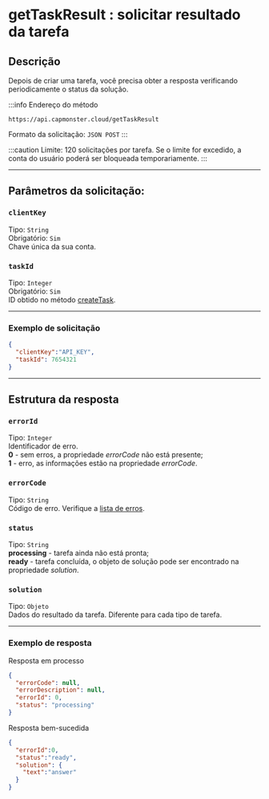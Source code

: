 ﻿---
sidebar_position: 1
sidebar_label: getTaskResult
---

# getTaskResult : solicitar resultado da tarefa
## **Descrição**
Depois de criar uma tarefa, você precisa obter a resposta verificando periodicamente o status da solução.

:::info Endereço do método
```http
https://api.capmonster.cloud/getTaskResult
```
Formato da solicitação: `JSON POST`
:::


:::caution
Limite: 120 solicitações por tarefa. Se o limite for excedido, a conta do usuário poderá ser bloqueada temporariamente.
:::

---

## **Parâmetros da solicitação:**

### `clientKey`
Tipo: `String` <br />
Obrigatório: `Sim`<br />
Chave única da sua conta.

### `taskId`
Tipo: `Integer` <br />
Obrigatório: `Sim`<br />
ID obtido no método [createTask](./create-task.md).

---

### **Exemplo de solicitação**

```json
{
  "clientKey":"API_KEY",
  "taskId": 7654321
}
```
---
## **Estrutura da resposta**

### `errorId`
Tipo: `Integer` <br />
Identificador de erro.<br />**0** - sem erros, a propriedade *errorCode* não está presente;<br />**1** - erro, as informações estão na propriedade *errorCode*.

### `errorCode`
Tipo: `String` <br />
Código de erro. Verifique a [lista de erros](../api-errors.md).

### `status`
Tipo: `String` <br />
**processing** - tarefa ainda não está pronta;<br />**ready** - tarefa concluída, o objeto de solução pode ser encontrado na propriedade *solution*.

### `solution`
Tipo: `Objeto` <br />
Dados do resultado da tarefa. Diferente para cada tipo de tarefa.

---
### **Exemplo de resposta**

Resposta em processo

```json
{
  "errorCode": null,
  "errorDescription": null,
  "errorId": 0,
  "status": "processing"
}
```


Resposta bem-sucedida

```json
{
  "errorId":0,
  "status":"ready",
  "solution": {
    "text":"answer"
  }
}
```
